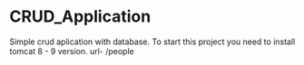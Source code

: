 # CRUD_Application
Simple crud aplication with database.
To start this project you need to install tomcat 8 - 9 version.
url- /people
